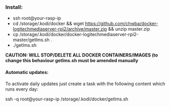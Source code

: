 ### Install:
* ssh root@your-rasp-ip
* cd /storage/.kodi/docker && wget https://github.com/chwba/docker-logitechmediaserver-rpi2/archive/master.zip && unzip master.zip
* cp /storage/.kodi/docker/docker-logitechmediaserver-rpi2-master/getlms.sh .
* ./getlms.sh

**CAUTION: WILL STOP/DELETE ALL DOCKER CONTAINERS/IMAGES (to change this behaviour getlms.sh must be amended manually**

#### Automatic updates:
To activate daily updates just create a task with the following content which runs every day:

ssh -q root@your-rasp-ip /storage/.kodi/docker/getlms.sh



